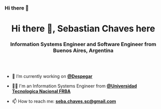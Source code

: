 ### Hi there 👋

<h1 align="center">Hi there 👋, Sebastian Chaves here</h1>
<h3 align="center">Information Systems Engineer and Software Engineer from Buenos Aires, Argentina</h3>

<br/><br/>

- 🛫 I’m currently working on [**@Despegar**](https://github.com/despegar)

- 👨‍🎓 I'm an Information Systems Engineer from [**@Universidad Tecnologica Nacional FRBA**](https://www.frba.utn.edu.ar/)

- 📫 How to reach me: **seba.chaves.sc@gmail.com**

<br/><br/>
